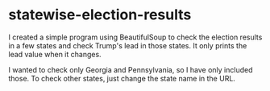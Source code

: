 # statewise-election-results

I created a simple program using BeautifulSoup to check the election results in a few states and check Trump's lead in those states. It only prints the lead value when it changes.

I wanted to check only Georgia and Pennsylvania, so I have only included those. To check other states, just change the state name in the URL.
